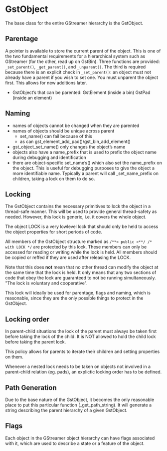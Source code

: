# GstObject

The base class for the entire GStreamer hierarchy is the GstObject.

## Parentage

A pointer is available to store the current parent of the object. This
is one of the two fundamental requirements for a hierarchical system
such as GStreamer (for the other, read up on GstBin). Three functions
are provided: `_set_parent()`, `_get_parent()`, and `_unparent()`. The
third is required because there is an explicit check in `_set_parent()`:
an object must not already have a parent if you wish to set one. You
must unparent the object first. This allows for new additions later.

  - GstObject’s that can be parented: GstElement (inside a bin) GstPad (inside
  an element)

## Naming

- names of objects cannot be changed when they are parented
- names of objects should be unique across parent
    - set_name() can fail because of this
    - as can gst_element_add_pad()/gst_bin_add_element()
- gst_object_set_name() only changes the object’s name
- objects also have a name_prefix that is used to prefix the object
name during debugging and identification
- there are object-specific set_name’s() which also set the
name_prefix on the object. This is useful for debugging purposes to
give the object a more identifiable name. Typically a parent will
call _set_name_prefix on children, taking a lock on them to do
so.

## Locking

The GstObject contains the necessary primitives to lock the object in a
thread-safe manner. This will be used to provide general thread-safety
as needed. However, this lock is generic, i.e. it covers the whole
object.

The object LOCK is a very lowlevel lock that should only be held to
access the object properties for short periods of code.

All members of the GstObject structure marked as `/**< public >**/ /*
with LOCK */` are protected by this lock. These members can only be
accessed for reading or writing while the lock is held. All members
should be copied or reffed if they are used after releasing the LOCK.

Note that this does **not** mean that no other thread can modify the
object at the same time that the lock is held. It only means that any
two sections of code that obey the lock are guaranteed to not be running
simultaneously. "The lock is voluntary and cooperative".

This lock will ideally be used for parentage, flags and naming, which is
reasonable, since they are the only possible things to protect in the
GstObject.

## Locking order

In parent-child situations the lock of the parent must always be taken
first before taking the lock of the child. It is NOT allowed to hold the
child lock before taking the parent lock.

This policy allows for parents to iterate their children and setting
properties on them.

Whenever a nested lock needs to be taken on objects not involved in a
parent-child relation (eg. pads), an explictic locking order has to be
defined.

## Path Generation

Due to the base nature of the GstObject, it becomes the only reasonable
place to put this particular function (_get_path_string). It will
generate a string describing the parent hierarchy of a given GstObject.

## Flags

Each object in the GStreamer object hierarchy can have flags associated
with it, which are used to describe a state or a feature of the object.
